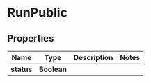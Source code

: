 

# RunPublic


## Properties

| Name | Type | Description | Notes |
|------------ | ------------- | ------------- | -------------|
|**status** | **Boolean** |  |  |




